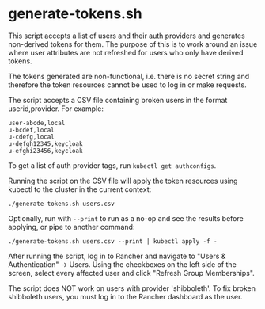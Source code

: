 generate-tokens.sh
==================

This script accepts a list of users and their auth providers and generates
non-derived tokens for them. The purpose of this is to work around an issue
where user attributes are not refreshed for users who only have derived tokens.

The tokens generated are non-functional, i.e. there is no secret string and
therefore the token resources cannot be used to log in or make requests.

The script accepts a CSV file containing broken users in the format
userid,provider. For example:

```
user-abcde,local
u-bcdef,local
u-cdefg,local
u-defgh12345,keycloak
u-efghi23456,keycloak
```

To get a list of auth provider tags, run `kubectl get authconfigs`.

Running the script on the CSV file will apply the token resources using kubectl
to the cluster in the current context:

```
./generate-tokens.sh users.csv
```

Optionally, run with `--print` to run as a no-op and see the results before
applying, or pipe to another command:

```
./generate-tokens.sh users.csv --print | kubectl apply -f -
```

After running the script, log in to Rancher and navigate to "Users &
Authentication" -> Users. Using the checkboxes on the left side of the screen,
select every affected user and click "Refresh Group Memberships".

The script does NOT work on users with provider 'shibboleth'. To fix broken
shibboleth users, you must log in to the Rancher dashboard as the user.
